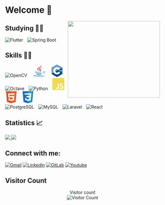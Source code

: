 # Welcome 🤖

<!-- Imagem à direita -->
<img src="https://github.com/joaovitor73/JoaoVitor73/assets/83173020/e0a67ac5-2f5b-43f8-b5b0-90d470cba1da" align="right" height="250" width="300" style="max-width:100%;">

## Studying 🧑‍💻

<!-- Ícones de Tecnologias que está Estudando -->
<p>
  <img src="https://cdn.jsdelivr.net/gh/devicons/devicon/icons/flutter/flutter-plain.svg" alt="Flutter" height="40" width="40" style="max-width:100%; margin-right: 10px;">
  <img src="https://cdn.jsdelivr.net/gh/devicons/devicon/icons/spring/spring-original-wordmark.svg" alt="Spring Boot" height="40" width="40" style="max-width:100%; margin-right: 10px;">
</p>

## Skills 🤹‍♂️

<!-- Ícones de Habilidades -->
<p>
  <img src="https://github.com/joaovitor73/JoaoVitor73/assets/83173020/6770f31f-e789-4861-a1d0-129c39e6f871" alt="OpenCV" height="40" width="40" style="max-width:100%; margin-right: 10px;">
  <img src="https://raw.githubusercontent.com/devicons/devicon/master/icons/java/java-original.svg" alt="Java" height="40" width="50" style="max-width:100%; margin-right: 10px;">
  <img src="https://raw.githubusercontent.com/devicons/devicon/master/icons/cplusplus/cplusplus-original.svg" alt="C++" height="40" width="40" style="max-width:100%; margin-right: 10px;">
  <img src="https://github.com/joaovitor73/JoaoVitor73/assets/83173020/1e075796-6e21-4cc2-9be4-c4fd8eb31675" alt="Octave" height="40" width="40" style="max-width:100%; margin-right: 10px;">
  <img src="https://cdn.jsdelivr.net/gh/devicons/devicon/icons/python/python-original.svg" alt="Python" height="40" width="40" style="max-width:100%; margin-right: 10px;">
  <img src="https://raw.githubusercontent.com/devicons/devicon/master/icons/javascript/javascript-plain.svg" alt="JavaScript" height="40" width="40" style="max-width:100%; margin-right: 10px;">
  <img src="https://raw.githubusercontent.com/devicons/devicon/master/icons/html5/html5-original.svg" alt="HTML5" height="40" width="40" style="max-width:100%; margin-right: 10px;">
  <img src="https://raw.githubusercontent.com/devicons/devicon/master/icons/css3/css3-original.svg" alt="CSS3" height="40" width="40" style="max-width:100%; margin-right: 10px;">
  <img src="https://cdn.jsdelivr.net/gh/devicons/devicon/icons/postgresql/postgresql-original.svg" alt="PostgreSQL" height="40" width="40" style="max-width:100%; margin-right: 10px;">
  <img src="https://github.com/joaovitor73/JoaoVitor73/assets/83173020/7ebd91b1-82b8-48a9-96c2-44fe2e0bbc36" alt="MySQL" height="40" width="40" style="max-width:100%; margin-right: 10px;">
  <img src="https://github.com/joaovitor73/JoaoVitor73/assets/83173020/704b6a8d-4069-49b1-bc30-81294d6158d2" alt="Laravel" height="40" width="40" style="max-width:100%; margin-right: 10px;">
  <img src="https://github.com/joaovitor73/JoaoVitor73/assets/83173020/37cb2647-61f4-4b66-ad96-328c43a52307" alt="React" height="35" width="40" style="max-width:100%;">
</p>

## Statistics 📈

<div>
  <a href="https://github.com/JoaoVitor73">
    <img height="170em" src="https://github-readme-stats.vercel.app/api?username=JoaoVitor73&show_icons=true&theme=tokyonight&include_all_commits=true&count_private=true" />
    <img height="170em" src="https://github-readme-stats.vercel.app/api/top-langs/?username=JoaoVitor73&layout=compact&langs_count=16&theme=tokyonight" />
  </a>
</div>

## Connect with me:
<p align="left">
  <a href="mailto:joaovictor73307@gmail.com" title="Gmail" target="_blank">
  <img src="https://img.shields.io/badge/-Gmail-FF0000?style=flat-square&labelColor=FF0000&logo=gmail&logoColor=white" alt="Gmail"/></a>
  <a href="https://www.linkedin.com/in/joaovitor73/" title="LinkedIn" target="_blank">
  <img src="https://img.shields.io/badge/-Linkedin-0e76a8?style=flat-square&logo=Linkedin&logoColor=white&link=https://www.linkedin.com/in/joaovitor73/" alt="LinkedIn"/></a>
  <a href="#" title="GitLab" target="_blank">
  <img src="https://img.shields.io/badge/GitLab-330F63?style=flat-square&logo=gitlab&logoColor=white" alt="GitLab"/></a>
  <a href="https://www.youtube.com/@_joaovitor73" title="YouTube" target="_blank">
  <img src="https://img.shields.io/badge/YouTube-FF0000?style=flat-square&logo=youtube&logoColor=white" alt="Youtube"/></a>
</p>

## Visitor Count

<p align="center">
  Visitor count<br>
  <img src="https://profile-counter.glitch.me/JoaoVitor733/count.svg" alt="Visitor Count">
</p>
